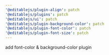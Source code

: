 ```yaml
---
'@editablejs/plugin-align': patch
'@editablejs/plugins': patch
'@editablejs/ui': patch
'@editablejs/plugin-background-color': patch
'@editablejs/plugin-font-color': patch
'@editablejs/plugin-font-size': patch
---
```


add font-color & background-color plugin
